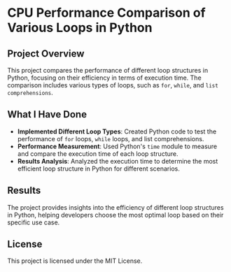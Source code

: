 # CPU Performance Comparison of Various Loops in Python

## Project Overview
This project compares the performance of different loop structures in Python, focusing on their efficiency in terms of execution time. The comparison includes various types of loops, such as `for`, `while`, and `list comprehensions`.

## What I Have Done
- **Implemented Different Loop Types**: Created Python code to test the performance of `for` loops, `while` loops, and list comprehensions.
- **Performance Measurement**: Used Python's `time` module to measure and compare the execution time of each loop structure.
- **Results Analysis**: Analyzed the execution time to determine the most efficient loop structure in Python for different scenarios.

## Results
The project provides insights into the efficiency of different loop structures in Python, helping developers choose the most optimal loop based on their specific use case.

## License
This project is licensed under the MIT License.
